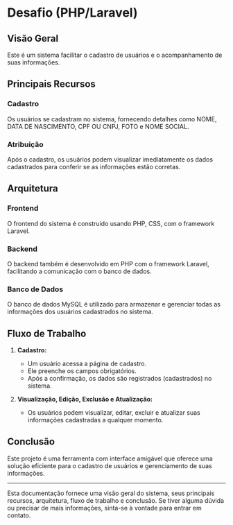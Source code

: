 # Desafio (PHP/Laravel)

## Visão Geral

Este é um sistema facilitar o cadastro de usuários e o acompanhamento de suas informações.

## Principais Recursos

### Cadastro

Os usuários se cadastram no sistema, fornecendo detalhes como NOME, DATA DE NASCIMENTO, CPF OU CNPJ, FOTO e NOME SOCIAL.

### Atribuição

Após o cadastro, os usuários podem visualizar imediatamente os dados cadastrados para conferir se as informações estão corretas.

## Arquitetura

### Frontend

O frontend do sistema é construído usando PHP, CSS, com o framework Laravel.

### Backend

O backend também é desenvolvido em PHP com o framework Laravel, facilitando a comunicação com o banco de dados.

### Banco de Dados

O banco de dados MySQL é utilizado para armazenar e gerenciar todas as informações dos usuários cadastrados no sistema.

## Fluxo de Trabalho

1. **Cadastro:**
   - Um usuário acessa a página de cadastro.
   - Ele preenche os campos obrigatórios.
   - Após a confirmação, os dados são registrados (cadastrados) no sistema.

2. **Visualização, Edição, Exclusão e Atualização:**
   - Os usuários podem visualizar, editar, excluir e atualizar suas informações cadastradas a qualquer momento.


## Conclusão

Este projeto é uma ferramenta com interface amigável que oferece uma solução eficiente para o cadastro de usuários e gerenciamento de suas informações.

---

Esta documentação fornece uma visão geral do sistema, seus principais recursos, arquitetura, fluxo de trabalho e conclusão. Se tiver alguma dúvida ou precisar de mais informações, sinta-se à vontade para entrar em contato.
